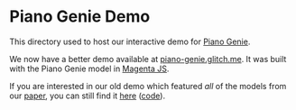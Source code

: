 # Piano Genie Demo

This directory used to host our interactive demo for [Piano Genie](https://magenta.tensorflow.org/pianogenie).

We now have a better demo available at [piano-genie.glitch.me](http://piano-genie.glitch.me). It was built with the Piano Genie model in [Magenta JS](https://github.com/tensorflow/magenta-js/tree/master/music).

If you are interested in our old demo which featured *all* of the models from our [paper](https://arxiv.org/abs/1810.05246), you can still find it [here](https://chrisdonahue.github.io/piano-genie-research-demo/) ([code](https://github.com/chrisdonahue/piano-genie-research-demo/)).
